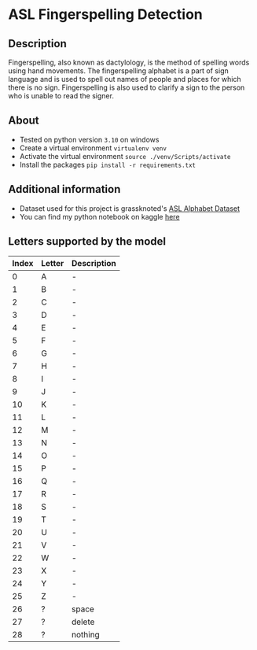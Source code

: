 # ASL Fingerspelling Detection

## Description

Fingerspelling, also known as dactylology, is the method of spelling words using hand movements. The fingerspelling alphabet is a part of sign language and is used to spell out names of people and places for which there is no sign. Fingerspelling is also used to clarify a sign to the person who is unable to read the signer.

## About

- Tested on python version `3.10` on windows
- Create a virtual environment `virtualenv venv`
- Activate the virtual environment `source ./venv/Scripts/activate`
- Install the packages `pip install -r requirements.txt`

## Additional information

- Dataset used for this project is grassknoted's [ASL Alphabet Dataset](https://kaggle.com/datasets/grassknoted/asl-alphabet/)
- You can find my python notebook on kaggle [here](https://www.kaggle.com/code/godnondsilva/asl-20-epochs-with-gpu-p100/notebook)

## Letters supported by the model

| Index | Letter | Description |
| ----- | ------ | ----------- |
| 0     | A      | -           |
| 1     | B      | -           |
| 2     | C      | -           |
| 3     | D      | -           |
| 4     | E      | -           |
| 5     | F      | -           |
| 6     | G      | -           |
| 7     | H      | -           |
| 8     | I      | -           |
| 9     | J      | -           |
| 10    | K      | -           |
| 11    | L      | -           |
| 12    | M      | -           |
| 13    | N      | -           |
| 14    | O      | -           |
| 15    | P      | -           |
| 16    | Q      | -           |
| 17    | R      | -           |
| 18    | S      | -           |
| 19    | T      | -           |
| 20    | U      | -           |
| 21    | V      | -           |
| 22    | W      | -           |
| 23    | X      | -           |
| 24    | Y      | -           |
| 25    | Z      | -           |
| 26    | ?      | space       |
| 27    | ?      | delete      |
| 28    | ?      | nothing     |
